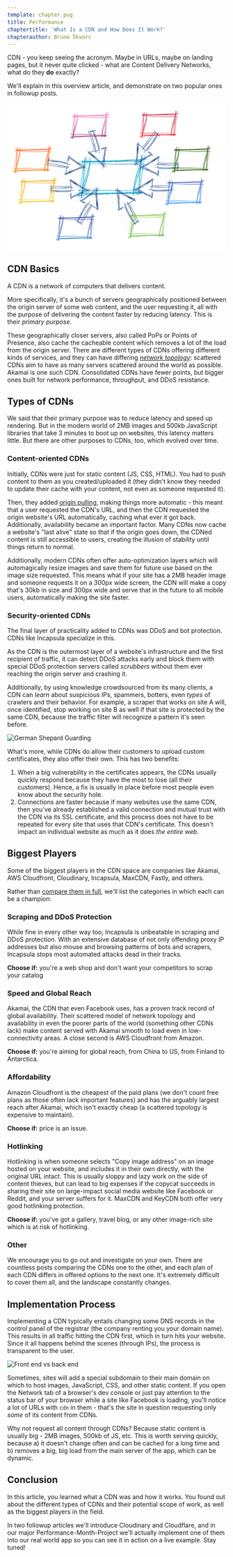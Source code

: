 ```yaml
---
template: chapter.pug
title: Performance
chaptertitle: 'What Is a CDN and How Does It Work?'
chapterauthor: Bruno Škvorc
---
```


 
CDN - you keep seeing the acronym. Maybe in URLs, maybe on landing
pages, but it never quite clicked - what are Content Delivery Networks,
what do they **do** exactly?

We'll explain in this overview article, and demonstrate on two popular
ones in followup posts.

![Network](../images/1509315406network-1989146_640.png)

CDN Basics 
----------

A CDN is a network of computers that delivers content.

More specifically, it's a bunch of servers geographically positioned
between the origin server of some web content, and the user requesting
it, all with the purpose of delivering the content faster by reducing
latency. This is their *primary purpose*.

These geographically closer servers, also called PoPs or Points of
Presence, also cache the cacheable content which removes a lot of the
load from the origin server. There are different types of CDNs offering
different kinds of services, and they can have differing [*network
topology*](http://www.doc.ic.ac.uk/~mz4615/): scattered CDNs aim to have
as many servers scattered around the world as possible. Akamai is one
such CDN. Consolidated CDNs have fewer points, but bigger ones built for
network performance, throughput, and DDoS resistance.


Types of CDNs 
-------------

We said that their primary purpose was to reduce latency and speed up
rendering. But in the modern world of 2MB images and 500kb JavaScript
libraries that take 3 minutes to boot up on websites, this latency
matters little. But there are other purposes to CDNs, too, which evolved
over time.

### Content-oriented CDNs 

Initially, CDNs were just for static content (JS, CSS, HTML). You had to
push content to them as you created/uploaded it (they didn't know they
needed to update their cache with your content, not even as someone
requested it).

Then, they added [origin
pulling](https://knowledgelayer.softlayer.com/faq/how-does-origin-pull-work),
making things more automatic - this meant that a user requested the
CDN's URL, and then the CDN requested the origin website's URL
automatically, caching what ever it got back. Additionally, availability
became an important factor. Many CDNs now cache a website's "last alive"
state so that if the origin goes down, the CDNed content is still
accessible to users, creating the illusion of stability until things
return to normal.

Additionally, modern CDNs often offer auto-optimization layers which
will automagically resize images and save them for future use based on
the image size requested. This means what if your site has a 2MB header
image and someone requests it on a 300px wide screen, the CDN will make
a copy that's 30kb in size and 300px wide and serve that in the future
to all mobile users, automatically making the site faster.

### Security-oriented CDNs 

The final layer of practicality added to CDNs was DDoS and bot
protection. CDNs like Incapsula specialize in this.

As the CDN is the outermost layer of a website's infrastructure and the
first recipient of traffic, it can detect DDoS attacks early and block
them with special DDoS protection servers called *scrubbers* without
them ever reaching the origin server and crashing it.

Additionally, by using knowledge crowdsourced from its many clients, a
CDN can *learn* about suspicious IPs, spammers, botters, even *types* of
crawlers and their behavior. For example, a scraper that works on site A
will, once identified, stop working on site B as well if that site is
protected by the same CDN, because the traffic filter will recognize a
pattern it's seen before.

![German Shepard
Guarding](../images/1509315571german-shepherd-166972_640.jpg)

What's more, while CDNs do allow their customers to upload custom
certificates, they also offer their own. This has two benefits:

1.  When a big vulnerability in the certificates appears, the CDNs
    usually quickly respond because they have the most to lose (all
    their customers). Hence, a fix is usually in place before most
    people even know about the security hole.
2.  Connections are faster because if many websites use the same CDN,
    then you've already established a valid connection and mutual trust
    with the CDN via its SSL certificate, and this process does not have
    to be repeated for every site that uses that CDN's certificate. This
    doesn't impact an individual website as much as it does *the entire
    web*.

Biggest Players 
---------------

Some of the biggest players in the CDN space are companies like Akamai,
AWS Cloudfront, Cloudinary, Incapsula, MaxCDN, Fastly, and others.

Rather than [compare them in
full](https://www.geckoandfly.com/10077/maxcdn-amazon-cloudfront-cloudflare-cachefly-and-edgecast-cdn-comparison/),
we'll list the categories in which each can be a champion:

### Scraping and DDoS Protection 

While fine in every other way too, Incapsula is unbeatable in scraping
and DDoS protection. With an extensive database of not only offending
proxy IP addresses but also mouse and browsing patterns of bots and
scrapers, Incapsula stops most automated attacks dead in their tracks.

**Choose if:** you're a web shop and don't want your competitors to
scrap your catalog

### Speed and Global Reach 

Akamai, the CDN that even Facebook uses, has a proven track record of
global availability. Their scattered model of network topology and
availability in even the poorer parts of the world (something other CDNs
lack) make content served with Akamai smooth to load even in
low-connectivity areas. A close second is AWS Cloudfront from Amazon.

**Choose if:** you're aiming for global reach, from China to US, from
Finland to Antarctica.

### Affordability

Amazon Cloudfront is the cheapest of the paid plans (we don't count free
plans as those often lack important features) and has the arguably
largest reach after Akamai, which isn't exactly cheap (a scattered
topology is expensive to maintain).

**Choose if:** price is an issue.

### Hotlinking

Hotlinking is when someone selects "Copy image address" on an image
hosted on your website, and includes it in their own directly, with the
original URL intact. This is usually sloppy and lazy work on the side of
content thieves, but can lead to big expenses if the copycat succeeds in
sharing their site on large-impact social media website like Facebook or
Reddit, and your server suffers for it. MaxCDN and KeyCDN both offer
very good hotlinking protection.

**Choose if:** you've got a gallery, travel blog, or any other
image-rich site which is at risk of hotlinking.

### Other

We encourage you to go out and investigate on your own. There are
countless posts comparing the CDNs one to the other, and each plan of
each CDN differs in offered options to the next one. It's extremely
difficult to cover them all, and the landscape constantly changes.

Implementation Process 
----------------------

Implementing a CDN typically entails changing some DNS records in the
control panel of the registrar (the company renting you your domain
name). This results in all traffic hitting the CDN first, which in turn
hits your website. Since it all happens behind the scenes (through IPs),
the process is transparent to the user.

![Front end vs back
end](../images/1509315728a1443ce742af309856b66e2d1777bd9d-coding-programming.jpg)

Sometimes, sites will add a special subdomain to their main domain on
which to host images, JavaScript, CSS, and other static content. If you
open the Network tab of a browser's dev console or just pay attention to
the status bar of your browser while a site like Facebook is loading,
you'll notice a lot of URLs with `cdn` in them - that's the site in
question requesting only *some* of its content from CDNs.

Why not request all content through CDNs? Because static content is
usually big - 2MB images, 500kb of JS, etc. This is worth serving
quickly, because a) it doesn't change often and can be cached for a long
time and b) removes a big, big load from the main server of the app,
which can be dynamic.

Conclusion
----------

In this article, you learned what a CDN was and how it works. You found
out about the different types of CDNs and their potential scope of work,
as well as the biggest players in the field.

In two followup articles we'll introduce Cloudinary and Cloudflare, and
in our major Performance-Month-Project we'll actually implement one of
them into our real world app so you can see it in action on a live
example. Stay tuned!

